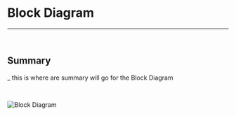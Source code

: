
# Block Diagram
---

<br/>

## Summary


_ this is where are summary will go for the Block Diagram

<br/>

![Block Diagram](https://user-images.githubusercontent.com/122499832/221600386-8ae7100f-470d-4bf5-ae39-4898ea31ec91.PNG)

